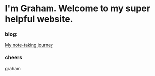 # I'm Graham. Welcome to my super helpful website.

### blog: 

[My note-taking journey](notetaking.md)

### cheers

graham
